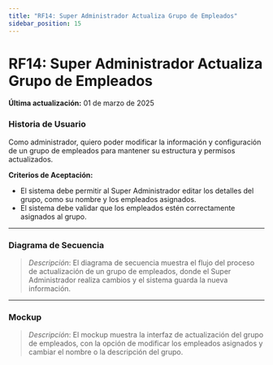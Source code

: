 ```yaml
---
title: "RF14: Super Administrador Actualiza Grupo de Empleados"  
sidebar_position: 15
---
```


# RF14: Super Administrador Actualiza Grupo de Empleados

**Última actualización:** 01 de marzo de 2025

### Historia de Usuario

Como administrador, quiero poder modificar la información y configuración de un grupo de empleados para mantener su estructura y permisos actualizados.

  **Criterios de Aceptación:**
  - El sistema debe permitir al Super Administrador editar los detalles del grupo, como su nombre y los empleados asignados.
  - El sistema debe validar que los empleados estén correctamente asignados al grupo.

---

### Diagrama de Secuencia

> *Descripción*: El diagrama de secuencia muestra el flujo del proceso de actualización de un grupo de empleados, donde el Super Administrador realiza cambios y el sistema guarda la nueva información.

---

### Mockup

> *Descripción*: El mockup muestra la interfaz de actualización del grupo de empleados, con la opción de modificar los empleados asignados y cambiar el nombre o la descripción del grupo.
